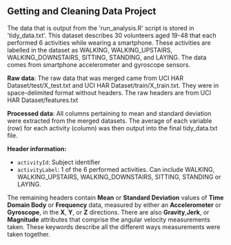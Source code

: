 <h2> Getting and Cleaning Data Project</h2>

The data that is output from the 'run_analysis.R' script is stored in 'tidy_data.txt'. This dataset describes 30 volunteers aged 19-48 that each performed 6 activities while wearing a smartphone. These activities are labelled in the dataset as WALKING, WALKING_UPSTAIRS, WALKING_DOWNSTAIRS, SITTING, STANDING, and LAYING. The data comes from smartphone accelerometer and gyroscope sensors.

<b>Raw data</b>: The raw data that was merged came from UCI HAR Dataset/test/X_test.txt and UCI HAR Dataset/train/X_train.txt. They were in space-delimited format without headers. The raw headers are from UCI HAR Dataset/features.txt

<b>Processed data</b>: All columns pertaining to mean and standard deviation were extracted from the merged datasets. The average of each variable (row) for each activity (column) was then output into the final tidy_data.txt file.

<b>Header information:</b>

- `activityId`: Subject identifier
-  `activityLabel`: 1 of the 6 performed activities. Can include WALKING, WALKING_UPSTAIRS, WALKING_DOWNSTAIRS, SITTING, STANDING or LAYING.

The remaining headers contain <b>Mean</b> or <b>Standard Deviation</b> values of <b>Time Domain Body</b> or <b>Frequency</b> data, measured by either an <b>Accelerometer</b> or <b>Gyroscope</b>, in the <b>X</b>, <b>Y</b>, or <b>Z</b> directions. There are also <b>Gravity</b>,<b>Jerk</b>, or <b>Magnitude</b> attributes that comprise the angular velocity measurements taken. These keywords describe all the different ways measurements were taken together.
